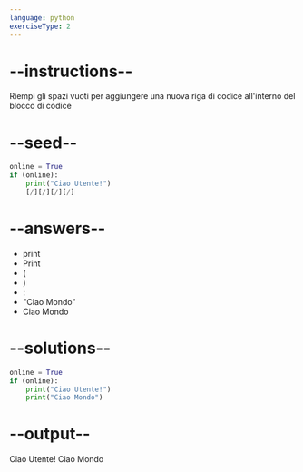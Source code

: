 ```yaml
---
language: python
exerciseType: 2
---
```


# --instructions--

Riempi gli spazi vuoti per aggiungere una nuova riga di codice all'interno del blocco di codice

# --seed--

```python
online = True
if (online):
    print("Ciao Utente!")
    [/][/][/][/]
```

# --answers--

- print
- Print
- (
- )
- :
- "Ciao Mondo"
- Ciao Mondo

# --solutions--

```python
online = True
if (online):
    print("Ciao Utente!")
    print("Ciao Mondo")
```

# --output--

Ciao Utente!
Ciao Mondo
